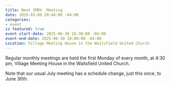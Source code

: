 ```yaml
---
title: Next IMRV  Meeting
date: 2025-03-09 20:44:00 -04:00
categories:
- event
is featured: true
event-start-date: 2025-06-30 16:30:00 -04:00
event-end-date: 2025-06-30 18:00:00 -04:00
Location: Village Meeting House in the Waitsfield United Church
---
```


Regular monthly meetings are held the first Monday of every month, at 4:30 pm, Village Meeting House in the Waitsfield United Church.

Note that our usual July meeting has a schedule change, just this once, to June 30th.